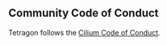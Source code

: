 ## Community Code of Conduct

Tetragon follows the [Cilium Code of Conduct](https://github.com/cilium/cilium/blob/master/CODE_OF_CONDUCT.md).
